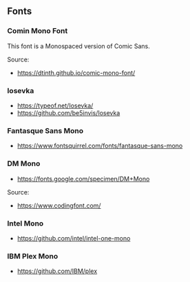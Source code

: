 ## Fonts
### Comin Mono Font
This font is a Monospaced version of Comic Sans.

Source: 
- https://dtinth.github.io/comic-mono-font/

### Iosevka
- https://typeof.net/Iosevka/
- https://github.com/be5invis/Iosevka

### Fantasque Sans Mono
- https://www.fontsquirrel.com/fonts/fantasque-sans-mono

### DM Mono
- https://fonts.google.com/specimen/DM+Mono

Source:
- https://www.codingfont.com/

### Intel Mono
- https://github.com/intel/intel-one-mono

### IBM Plex Mono
- https://github.com/IBM/plex
